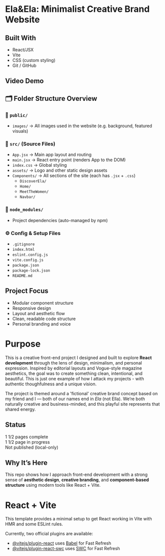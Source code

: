 # Ela&Ela: Minimalist Creative Brand Website

## Built With
- React/JSX
- Vite
- CSS (custom styling)
- Git / GitHub

## Video Demo


## 🗂️ Folder Structure Overview

### 📁 `public/`
- `images/` → All images used in the website (e.g. background, featured visuals)

### 📁 `src/` (Source Files)
- `App.jsx` → Main app layout and routing
- `main.jsx` → React entry point (renders App to the DOM)
- `index.css` → Global styling
- `assets/` → Logo and other static design assets
- `Components/` → All sections of the site (each has `.jsx` + `.css`)
  - `DiscoverEla/`
  - `Home/`
  - `MeetTheWomen/`
  - `Navbar/`

### 📁 `node_modules/`
- Project dependencies (auto-managed by npm)

### ⚙️ Config & Setup Files
- `.gitignore`
- `index.html`
- `eslint.config.js`
- `vite.config.js`
- `package.json`
- `package-lock.json`
- `README.md`
  
## Project Focus
- Modular component structure
- Responsive design
- Layout and aesthetic flow
- Clean, readable code structure
- Personal branding and voice

# Purpose
This is a creative front-end project I designed and built to explore **React development** through the lens of design, minimalism, and personal expression. Inspired by editorial layouts and Vogue-style magazine aesthetics, the goal was to create something clean, intentional, and beautiful. This is just one example of how I attack my projects - with authentic thoughfulness and a unique vision.

The project is themed around a 'fictional' creative brand concept based on my friend and I — both of our names end in *Ela* (not Ella). We’re both naturally creative and business-minded, and this playful site represents that shared energy.

## Status
1 1/2 pages complete  
1 1/2 page in progress  
Not published (local-only)

## Why It’s Here
This repo shows how I approach front-end development with a strong sense of **aesthetic design**, **creative branding**, and **component-based structure** using modern tools like React + Vite.

# React + Vite

This template provides a minimal setup to get React working in Vite with HMR and some ESLint rules.

Currently, two official plugins are available:

- [@vitejs/plugin-react](https://github.com/vitejs/vite-plugin-react/blob/main/packages/plugin-react/README.md) uses [Babel](https://babeljs.io/) for Fast Refresh
- [@vitejs/plugin-react-swc](https://github.com/vitejs/vite-plugin-react-swc) uses [SWC](https://swc.rs/) for Fast Refresh
